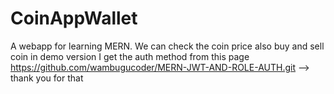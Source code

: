 # CoinAppWallet
A webapp for learning MERN. We can check the coin price also buy and sell coin in demo version
I get the auth method from this page https://github.com/wambugucoder/MERN-JWT-AND-ROLE-AUTH.git --> thank you for that
